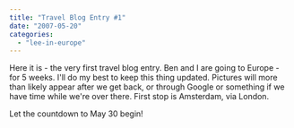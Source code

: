 ```yaml
---
title: "Travel Blog Entry #1"
date: "2007-05-20"
categories: 
  - "lee-in-europe"
---
```


Here it is - the very first travel blog entry. Ben and I are going to Europe - for 5 weeks. I'll do my best to keep this thing updated. Pictures will more than likely appear after we get back, or through Google or something if we have time while we're over there. First stop is Amsterdam, via London.

Let the countdown to May 30 begin!
